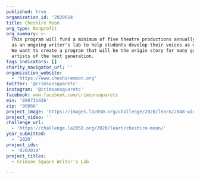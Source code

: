 ```yaml
---
published: true
organization_id: '2020014'
title: Cheshire Moon
org_type: Nonprofit
org_summary: >-
  This program will fund a minimum of five theatre productions annually, as well
  as an ongoing writer's lab to help students develop their voices as writers.
  We want to create a program that will be the origin story for many great
  artists of the next generation.
tags_indicators: []
charity_navigator_url: ''
organization_website:
  - 'https://www.cheshiremoon.org'
twitter: '@crimsonsquaretc'
instagram: '@crimsonsquaretc'
facebook: www.facebook.com/crimsonsquaretc
ein: '800731426'
zip: '90066'
project_image: 'https://images.la2050.org/challenge/2020/learn/2048-wide/cheshire-moon.jpg'
project_video: ''
challenge_url:
  - 'https://challenge.la2050.org/2020/learn/cheshire-moon/'
year_submitted:
  - '2020'
project_ids:
  - '0202014'
project_titles:
  - Crimson Square Writer's Lab

---
```

